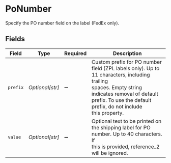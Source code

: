 # PoNumber

Specify the PO number field on the label (FedEx only).


## Fields

| Field                                                                                                                                                                                                            | Type                                                                                                                                                                                                             | Required                                                                                                                                                                                                         | Description                                                                                                                                                                                                      |
| ---------------------------------------------------------------------------------------------------------------------------------------------------------------------------------------------------------------- | ---------------------------------------------------------------------------------------------------------------------------------------------------------------------------------------------------------------- | ---------------------------------------------------------------------------------------------------------------------------------------------------------------------------------------------------------------- | ---------------------------------------------------------------------------------------------------------------------------------------------------------------------------------------------------------------- |
| `prefix`                                                                                                                                                                                                         | *Optional[str]*                                                                                                                                                                                                  | :heavy_minus_sign:                                                                                                                                                                                               | Custom prefix for PO number field (ZPL labels only). Up to 11 characters, including trailing <br/>spaces. Empty string indicates removal of default prefix. To use the default prefix, do not include<br/>this property. |
| `value`                                                                                                                                                                                                          | *Optional[str]*                                                                                                                                                                                                  | :heavy_minus_sign:                                                                                                                                                                                               | Optional text to be printed on the shipping label for PO number. Up to 40 characters. If <br/>this is provided, reference_2 will be ignored.                                                                     |